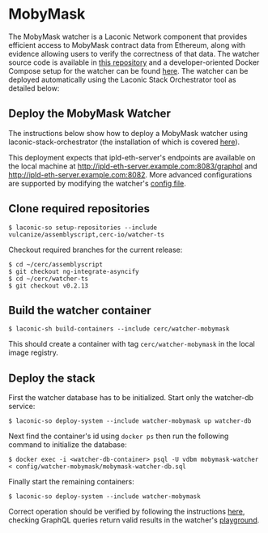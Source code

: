 # MobyMask

The MobyMask watcher is a Laconic Network component that provides efficient access to MobyMask contract data from Ethereum, along with evidence allowing users to verify the correctness of that data. The watcher source code is available in [this repository](https://github.com/cerc-io/watcher-ts/tree/main/packages/mobymask-watcher) and a developer-oriented Docker Compose setup for the watcher can be found [here](https://github.com/cerc-io/mobymask-watcher). The watcher can be deployed automatically using the Laconic Stack Orchestrator tool as detailed below:

## Deploy the MobyMask Watcher
The instructions below show how to deploy a MobyMask watcher using laconic-stack-orchestrator (the installation of which is covered [here](https://github.com/cerc-io/stack-orchestrator#install)).

This deployment expects that ipld-eth-server's endpoints are available on the local machine at http://ipld-eth-server.example.com:8083/graphql and http://ipld-eth-server.example.com:8082. More advanced configurations are supported by modifying the watcher's [config file](../../config/watcher-mobymask/mobymask-watcher.toml).
## Clone required repositories
```
$ laconic-so setup-repositories --include vulcanize/assemblyscript,cerc-io/watcher-ts
```
Checkout required branches for the current release:
```
$ cd ~/cerc/assemblyscript
$ git checkout ng-integrate-asyncify
$ cd ~/cerc/watcher-ts
$ git checkout v0.2.13
```
## Build the watcher container
```
$ laconic-sh build-containers --include cerc/watcher-mobymask
```
This should create a container with tag `cerc/watcher-mobymask` in the local image registry.
## Deploy the stack
First the watcher database has to be initialized. Start only the watcher-db service:
```
$ laconic-so deploy-system --include watcher-mobymask up watcher-db
```
Next find the container's id using `docker ps` then run the following command to initialize the database:
```
$ docker exec -i <watcher-db-container> psql -U vdbm mobymask-watcher < config/watcher-mobymask/mobymask-watcher-db.sql
```
Finally start the remaining containers:
```
$ laconic-so deploy-system --include watcher-mobymask
```
Correct operation should be verified by following the instructions [here](https://github.com/cerc-io/mobymask-watcher/tree/main/mainnet-watcher-only#run), checking GraphQL queries return valid results in the watcher's [playground](http://127.0.0.1:3001/graphql).
